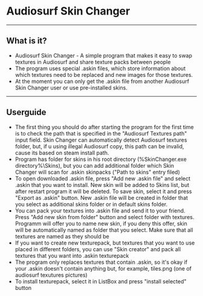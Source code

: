 # Audiosurf Skin Changer
---
## What is it?
- Audiosurf Skin Changer - A simple program that makes it easy to swap textures in Audiosurf and share texture packs between people
- The program uses special .askin files, which store information about which textures need to be replaced and new images for those textures.
- At the moment you can only get the .askin file from another Audiosurf Skin Changer user or use pre-installed skins.

---
## Userguide
- The first thing you should do after starting the program for the first time is to check the path that is specified in the "Audiosurf Textures path" input field. Skin Changer can automatically detect Audiosurf textures folder, but, if u using illegal Audiosurf copy, this path can be invalid, cause its based on steam install path.
- Program has folder for skins in his root directory (%SkinChanger.exe directory%\Skins), but you can add additional folder which Skin Changer will scan for .askin skinpacks ("Path to skins" entry filed)
- To open downloaded .askin file, press "Add new .askin file" and select .askin that you want to install. New skin will be added to Skins list, but after restart program it will be deleted. To save skin, select it and press "Export as .askin" button. New .askin file will be created in folder that you select as additional skins folder or in default skins folder.
- You can pack your textures into .askin file and send it to your friend. Press "Add new skin from folder" button and select folder with textures. Programm will offer you to name new skin, if you deny this offer, skin will be automatically named as folder that you select. Make sure that all textures are named as they should be
- If you want to create new texturepack, but textures that you want to use placed in different folders, you can use "Skin creator" and pack all textures that you want into .askin texturepack
- The program only replaces textures that contain .askin, so it's okay if your .askin doesn't contain anything but, for example, tiles.png (one of audiosurf texutures pictures)
- To install texturepack, select it in ListBox and press "install selected" button
